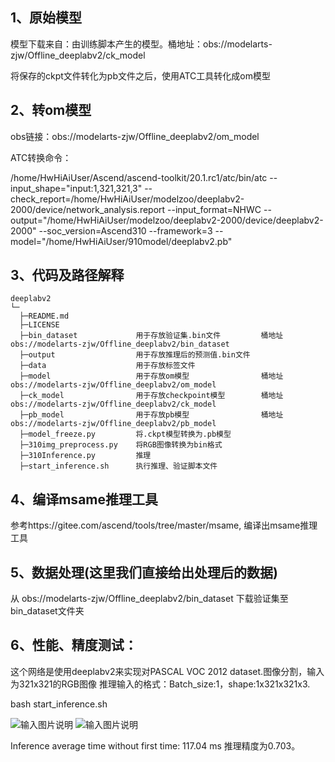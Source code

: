 ## 1、原始模型
模型下载来自：由训练脚本产生的模型。桶地址：obs://modelarts-zjw/Offline_deeplabv2/ck_model

将保存的ckpt文件转化为pb文件之后，使用ATC工具转化成om模型

## 2、转om模型
obs链接：obs://modelarts-zjw/Offline_deeplabv2/om_model

ATC转换命令：

/home/HwHiAiUser/Ascend/ascend-toolkit/20.1.rc1/atc/bin/atc --input_shape="input:1,321,321,3" --check_report=/home/HwHiAiUser/modelzoo/deeplabv2-2000/device/network_analysis.report --input_format=NHWC --output="/home/HwHiAiUser/modelzoo/deeplabv2-2000/device/deeplabv2-2000" --soc_version=Ascend310 --framework=3 --model="/home/HwHiAiUser/910model/deeplabv2.pb"  

## 3、代码及路径解释

```
deeplabv2
└─
  ├─README.md
  ├─LICENSE  
  ├─bin_dataset             用于存放验证集.bin文件         桶地址 obs://modelarts-zjw/Offline_deeplabv2/bin_dataset
  ├─output                  用于存放推理后的预测值.bin文件
  ├─data                    用于存放标签文件
  ├─model                   用于存放om模型                桶地址 obs://modelarts-zjw/Offline_deeplabv2/om_model
  ├─ck_model                用于存放checkpoint模型        桶地址 obs://modelarts-zjw/Offline_deeplabv2/ck_model
  ├─pb_model                用于存放pb模型                桶地址 obs://modelarts-zjw/Offline_deeplabv2/pb_model
  ├─model_freeze.py         将.ckpt模型转换为.pb模型
  ├─310img_preprocess.py    将RGB图像转换为bin格式
  ├─310Inference.py         推理
  ├─start_inference.sh      执行推理、验证脚本文件
```


## 4、编译msame推理工具
参考https://gitee.com/ascend/tools/tree/master/msame, 编译出msame推理工具

## 5、数据处理(这里我们直接给出处理后的数据)

从 obs://modelarts-zjw/Offline_deeplabv2/bin_dataset 下载验证集至bin_dataset文件夹


## 6、性能、精度测试：
这个网络是使用deeplabv2来实现对PASCAL VOC 2012 dataset.图像分割，输入为321x321的RGB图像
推理输入的格式：Batch_size:1，shape:1x321x321x3.

bash start_inference.sh

![输入图片说明](https://images.gitee.com/uploads/images/2021/0120/123626_96448e59_8310380.png "屏幕截图.png")
![输入图片说明](https://images.gitee.com/uploads/images/2021/0120/122920_4c9bbf21_8310380.png "屏幕截图.png")

Inference average time without first time: 117.04 ms 推理精度为0.703。